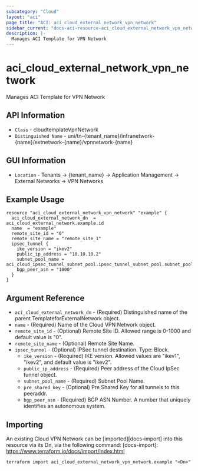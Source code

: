 ```yaml
---
subcategory: "Cloud"
layout: "aci"
page_title: "ACI: aci_cloud_external_network_vpn_network"
sidebar_current: "docs-aci-resource-aci_cloud_external_network_vpn_network"
description: |-
  Manages ACI Template for VPN Network
---
```


# aci_cloud_external_network_vpn_network #

Manages ACI Template for VPN Network

## API Information ##

* `Class` - cloudtemplateVpnNetwork
* `Distinguished Name` - uni/tn-{tenant_name}/infranetwork-{name}/extnetwork-{name}/vpnnetwork-{name}

## GUI Information ##

* `Location` -  Tenants -> {tenant_name} -> Application Management -> External Networks -> VPN Networks


## Example Usage ##

```hcl
resource "aci_cloud_external_network_vpn_network" "example" {
  aci_cloud_external_network_dn  = aci_cloud_external_network.example.id
  name  = "example"
  remote_site_id = "0"
  remote_site_name = "remote_site_1"
  ipsec_tunnel {
    ike_version = "ikev2"
    public_ip_address = "10.10.10.2"
    subnet_pool_name = aci_cloud_ipsec_tunnel_subnet_pool.ipsec_tunnel_subnet_pool.subnet_pool_name
    bgp_peer_asn = "1000"
  }
}
```

## Argument Reference ##

* `aci_cloud_external_network_dn` - (Required) Distinguished name of the parent TemplateforExternalNetwork object.
* `name` - (Required) Name of the Cloud VPN Network object.
* `remote_site_id` - (Optional) Remote Site ID. Allowed range is 0-1000 and default value is "0".
* `remote_site_name` - (Optional) Remote Site Name.
* `ipsec_tunnel` - (Optional) IPSec tunnel destination. Type: Block.
    * `ike_version` - (Required) IKE version. Allowed values are "ikev1", "ikev2", and default value is "ikev2".
    * `public_ip_address` - (Required) Peer address of the Cloud IpSec tunnel object.
    * `subnet_pool_name` - (Required) Subnet Pool Name.
    * `pre_shared_key` - (Optional) Pre Shared Key for all tunnels to this peeraddr.
    * `bgp_peer_asn` - (Required) BGP ASN Number. A number that uniquely identifies an autonomous system.


## Importing ##

An existing Cloud VPN Network can be [imported][docs-import] into this resource via its Dn, via the following command:
[docs-import]: https://www.terraform.io/docs/import/index.html


```
terraform import aci_cloud_external_network_vpn_network.example "<Dn>"
```